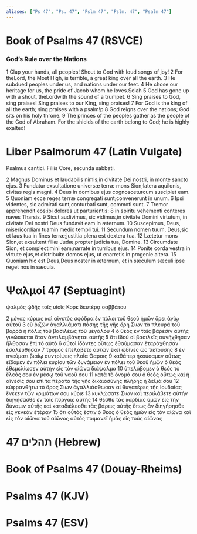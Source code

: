 ```yaml
---
aliases: ["Ps 47", "Ps. 47", "Pslm 47", "Pslm. 47", "Psalm 47"]
---
```



# Book of Psalms 47 (RSVCE)

### God’s Rule over the Nations
1 Clap your hands, all peoples! Shout to God with loud songs of joy!
2 For theLord, the Most High, is terrible, a great king over all the earth.
3 He subdued peoples under us, and nations under our feet.
4 He chose our heritage for us, the pride of Jacob whom he loves.Selah
5 God has gone up with a shout, theLordwith the sound of a trumpet.
6 Sing praises to God, sing praises! Sing praises to our King, sing praises!
7 For God is the king of all the earth; sing praises with a psalm!p
8 God reigns over the nations; God sits on his holy throne.
9 The princes of the peoples gather as the people of the God of Abraham. For the shields of the earth belong to God; he is highly exalted!


# Liber Psalmorum 47 (Latin Vulgate)

 Psalmus cantici. Filiis Core, secunda sabbati.

2 Magnus Dominus et laudabilis nimis,in civitate Dei nostri, in monte sancto ejus.
3 Fundatur exsultatione universæ terræ mons Sion;latera aquilonis, civitas regis magni.
4 Deus in domibus ejus cognosceturcum suscipiet eam.
5 Quoniam ecce reges terræ congregati sunt;convenerunt in unum.
6 Ipsi videntes, sic admirati sunt,conturbati sunt, commoti sunt.
7 Tremor apprehendit eos;ibi dolores ut parturientis:
8 in spiritu vehementi conteres naves Tharsis.
9 Sicut audivimus, sic vidimus,in civitate Domini virtutum, in civitate Dei nostri:Deus fundavit eam in æternum.
10 Suscepimus, Deus, misericordiam tuamin medio templi tui.
11 Secundum nomen tuum, Deus,sic et laus tua in fines terræ;justitia plena est dextera tua.
12 Lætetur mons Sion,et exsultent filiæ Judæ,propter judicia tua, Domine.
13 Circumdate Sion, et complectimini eam;narrate in turribus ejus.
14 Ponite corda vestra in virtute ejus,et distribuite domos ejus, ut enarretis in progenie altera.
15 Quoniam hic est Deus,Deus noster in æternum, et in sæculum sæculi:ipse reget nos in sæcula.


# Ψαλμοί 47 (Septuagint)

 ψαλμὸς ᾠδῆς τοῖς υἱοῖς Κορε δευτέρᾳ σαββάτου

2 μέγας κύριος καὶ αἰνετὸς σφόδρα ἐν πόλει τοῦ θεοῦ ἡμῶν ὄρει ἁγίῳ αὐτοῦ
3 εὖ ῥιζῶν ἀγαλλιάματι πάσης τῆς γῆς ὄρη Σιων τὰ πλευρὰ τοῦ βορρᾶ ἡ πόλις τοῦ βασιλέως τοῦ μεγάλου
4 ὁ θεὸς ἐν ταῖς βάρεσιν αὐτῆς γινώσκεται ὅταν ἀντιλαμβάνηται αὐτῆς
5 ὅτι ἰδοὺ οἱ βασιλεῖς συνήχθησαν ἤλθοσαν ἐπὶ τὸ αὐτό
6 αὐτοὶ ἰδόντες οὕτως ἐθαύμασαν ἐταράχθησαν ἐσαλεύθησαν
7 τρόμος ἐπελάβετο αὐτῶν ἐκεῖ ὠδῖνες ὡς τικτούσης
8 ἐν πνεύματι βιαίῳ συντρίψεις πλοῖα Θαρσις
9 καθάπερ ἠκούσαμεν οὕτως εἴδομεν ἐν πόλει κυρίου τῶν δυνάμεων ἐν πόλει τοῦ θεοῦ ἡμῶν ὁ θεὸς ἐθεμελίωσεν αὐτὴν εἰς τὸν αἰῶνα διάψαλμα
10 ὑπελάβομεν ὁ θεός τὸ ἔλεός σου ἐν μέσῳ τοῦ ναοῦ σου
11 κατὰ τὸ ὄνομά σου ὁ θεός οὕτως καὶ ἡ αἴνεσίς σου ἐπὶ τὰ πέρατα τῆς γῆς δικαιοσύνης πλήρης ἡ δεξιά σου
12 εὐφρανθήτω τὸ ὄρος Σιων ἀγαλλιάσθωσαν αἱ θυγατέρες τῆς Ιουδαίας ἕνεκεν τῶν κριμάτων σου κύριε
13 κυκλώσατε Σιων καὶ περιλάβετε αὐτήν διηγήσασθε ἐν τοῖς πύργοις αὐτῆς
14 θέσθε τὰς καρδίας ὑμῶν εἰς τὴν δύναμιν αὐτῆς καὶ καταδιέλεσθε τὰς βάρεις αὐτῆς ὅπως ἂν διηγήσησθε εἰς γενεὰν ἑτέραν
15 ὅτι οὗτός ἐστιν ὁ θεὸς ὁ θεὸς ἡμῶν εἰς τὸν αἰῶνα καὶ εἰς τὸν αἰῶνα τοῦ αἰῶνος αὐτὸς ποιμανεῖ ἡμᾶς εἰς τοὺς αἰῶνας


# 47 תהלים (Hebrew)


# Book of Psalms 47 (Douay-Rheims)


# Psalms 47 (KJV)


# Psalms 47 (ESV)

